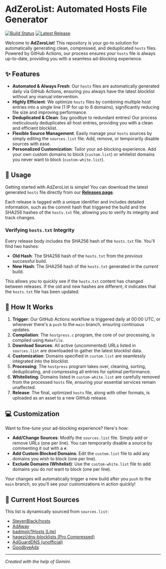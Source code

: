 # AdZeroList: Automated Hosts File Generator

[![Build Status](https://github.com/eikarna/AdZeroList/workflows/Generate%20Compressed%20Hosts%20File/badge.svg)](https://github.com/eikarna/AdZeroList/actions?query=workflow%3A%22Generate+Compressed+Hosts+File%22)
[![Latest Release](https://img.shields.io/github/v/release/eikarna/AdZeroList?label=latest%20release)](https://github.com/eikarna/AdZeroList/releases/latest)

Welcome to **AdZeroList**! This repository is your go-to solution for automatically generating clean, compressed, and deduplicated `hosts` files. Powered by GitHub Actions, our process ensures your `hosts` file is always up-to-date, providing you with a seamless ad-blocking experience.

## ✨ Features

-   **Automated & Always Fresh**: Our `hosts` files are automatically generated daily via GitHub Actions, ensuring you always have the latest blocklist without any manual intervention.
-   **Highly Efficient**: We optimize `hosts` files by combining multiple host entries into a single line (1 IP for up to 8 domains), significantly reducing file size and improving performance.
-   **Deduplicated & Clean**: Say goodbye to redundant entries! Our process meticulously deduplicates all host entries, providing you with a clean and efficient blocklist.
-   **Flexible Source Management**: Easily manage your `hosts` sources by simply editing the `sources.list` file. Add, remove, or temporarily disable sources with ease.
-   **Personalized Customization**: Tailor your ad-blocking experience. Add your own custom domains to block (`custom.list`) or whitelist domains you never want to block (`custom-white.list`).

## 🚀 Usage

Getting started with AdZeroList is simple! You can download the latest generated `hosts` file directly from our **[Releases page](https://github.com/eikarna/AdZeroList/releases)**.

Each release is tagged with a unique identifier and includes detailed information, such as the commit hash that triggered the build and the SHA256 hashes of the `hosts.txt` file, allowing you to verify its integrity and track changes.

### Verifying `hosts.txt` Integrity

Every release body includes the SHA256 hash of the `hosts.txt` file. You'll find two hashes:

-   **Old Hash**: The SHA256 hash of the `hosts.txt` from the *previous* successful build.
-   **New Hash**: The SHA256 hash of the `hosts.txt` generated in the *current* build.

This allows you to quickly see if the `hosts.txt` content has changed between releases. If the old and new hashes are different, it indicates that the `hosts.txt` file has been updated.

## 🔧 How It Works

1.  **Trigger**: Our GitHub Actions workflow is triggered daily at 00:00 UTC, or whenever there's a `push` to the `main` branch, ensuring continuous updates.
2.  **Compilation**: The `hostpress.c` program, the core of our processing, is compiled using `Makefile`.
3.  **Download Sources**: All active (uncommented) URLs listed in `sources.list` are downloaded to gather the latest blocklist data.
4.  **Customization**: Domains specified in `custom.list` are seamlessly integrated into the blocklist.
5.  **Processing**: The `hostpress` program takes over, cleaning, sorting, deduplicating, and compressing all entries for optimal performance.
6.  **Whitelisting**: Domains listed in `custom-white.list` are carefully removed from the processed `hosts` file, ensuring your essential services remain unaffected.
7.  **Release**: The final, optimized `hosts` file, along with other formats, is uploaded as an asset to a new GitHub release.

## 💻 Customization

Want to fine-tune your ad-blocking experience? Here's how:

-   **Add/Change Sources**: Modify the `sources.list` file. Simply add or remove URLs (one per line). You can temporarily disable a source by commenting it out with a `#`.
-   **Add Custom Blocked Domains**: Edit the `custom.list` file to add any domains you wish to block (one per line).
-   **Exclude Domains (Whitelist)**: Use the `custom-white.list` file to add domains you do *not* want to block (one per line).

Your changes will automatically trigger a new build after you `push` to the `main` branch, so you'll see your customizations in action quickly!

## 📜 Current Host Sources

This list is dynamically sourced from `sources.list`:
- [StevenBlack/hosts](https://raw.githubusercontent.com/StevenBlack/hosts/master/alternates/fakenews-gambling/hosts)
- [AdAway](https://adaway.org/hosts.txt)
- [badmojr/1Hosts (Lite)](https://raw.githubusercontent.com/badmojr/1Hosts/master/Lite/hosts.txt)
- [hagezi/dns-blocklists (Pro Compressed)](https://raw.githubusercontent.com/hagezi/dns-blocklists/main/hosts/pro-compressed.txt)
- [AdGuardDNS (unofficial)](https://raw.githubusercontent.com/r-a-y/mobile-hosts/master/AdguardDNS.txt)
- [GoodbyeAds](https://raw.githubusercontent.com/jerryn70/GoodbyeAds/master/Hosts/GoodbyeAds.txt)

---
*Created with the help of Gemini.*